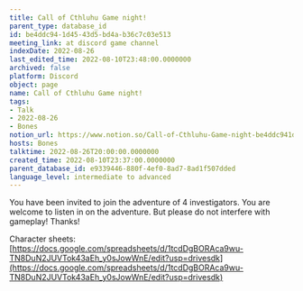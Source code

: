 ```yaml
---
title: Call of Cthluhu Game night!
parent_type: database_id
id: be4ddc94-1d45-43d5-bd4a-b36c7c03e513
meeting_link: at discord game channel
indexDate: 2022-08-26
last_edited_time: 2022-08-10T23:48:00.0000000
archived: false
platform: Discord
object: page
name: Call of Cthluhu Game night!
tags:
- Talk
- 2022-08-26
- Bones
notion_url: https://www.notion.so/Call-of-Cthluhu-Game-night-be4ddc941d4543d5bd4ab36c7c03e513
hosts: Bones
talktime: 2022-08-26T20:00:00.0000000
created_time: 2022-08-10T23:37:00.0000000
parent_database_id: e9339446-880f-4ef0-8ad7-8ad1f507dded
language_level: intermediate to advanced
---
```


You have been invited to join the adventure of 4 investigators. 
You are welcome to listen in on the adventure. But please do not interfere with gameplay! Thanks!



Character sheets: 
[https://docs.google.com/spreadsheets/d/1tcdDgBORAca9wu-TN8DuN2JUVTok43aEh_y0sJowWnE/edit?usp=drivesdk](https://docs.google.com/spreadsheets/d/1tcdDgBORAca9wu-TN8DuN2JUVTok43aEh_y0sJowWnE/edit?usp=drivesdk)   











